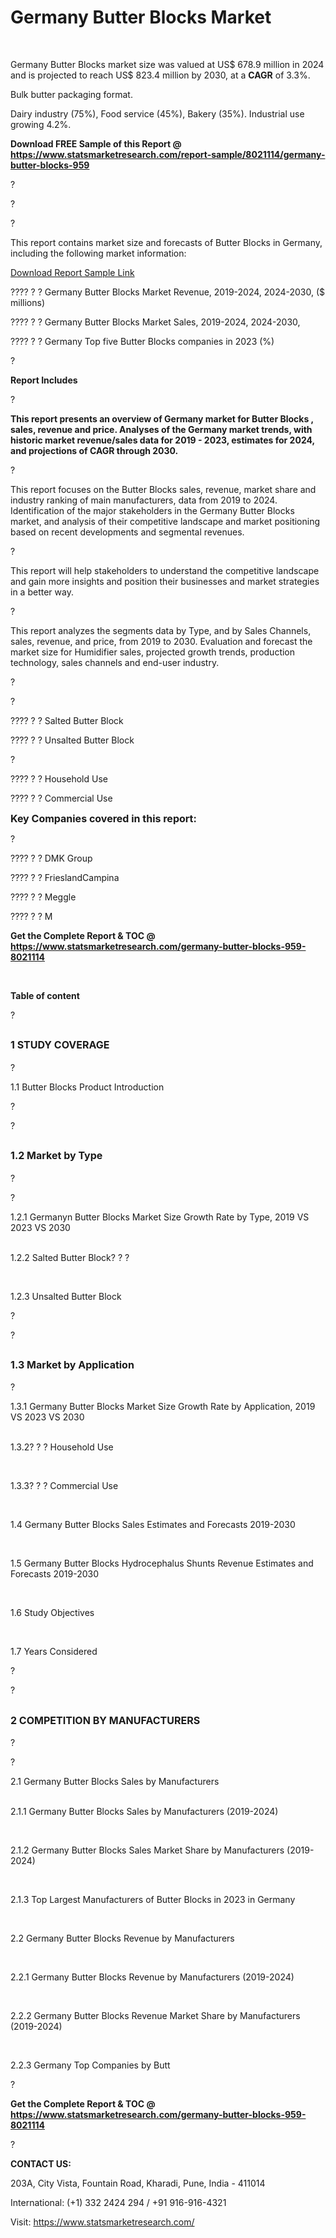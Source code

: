 <h1>Germany Butter Blocks Market</h1><br/><p>Germany Butter Blocks market size was valued at US$ 678.9 million in 2024 and is projected to reach US$ 823.4 million by 2030, at a <strong>CAGR</strong> of 3.3%.</p>
 
 
 
 <p>Bulk butter packaging format.</p>
 
 
 
 <p>Dairy industry (75%), Food service (45%), Bakery (35%). Industrial use growing 4.2%.</p>
 
 
 
 <div><b>Download FREE Sample of this Report @ <a href="https://www.statsmarketresearch.com/download-free-sample/8021114/germany-butter-blocks-959">https://www.statsmarketresearch.com/report-sample/8021114/germany-butter-blocks-959</a></b></div>
 
 
 
 <p>? </p>
 
 
 
 <p>? </p>
 
 
 
 <p>? </p>
 
 
 
 <p>This report contains market size and forecasts of Butter Blocks in Germany, including the following market information:</p>
 
 
 
 <p><a href="https://www.statsmarketresearch.com/download-free-sample/8021114/germany-butter-blocks-959">Download Report Sample Link</a></p>
 
 
 
 <p>???? ? ? Germany Butter Blocks Market Revenue, 2019-2024, 2024-2030, ($ millions)</p>
 
 
 
 <p>???? ? ? Germany Butter Blocks Market Sales, 2019-2024, 2024-2030,</p>
 
 
 
 <p>???? ? ? Germany Top five Butter Blocks companies in 2023 (%)</p>
 
 
 
 <p>? </p>
 
 
 
 <p><strong>Report Includes</strong></p>
 
 
 
 <p>? </p>
 
 
 
 <p><strong>This report presents an overview of Germany market for Butter Blocks , sales, revenue and price. Analyses of the Germany market trends, with historic market revenue/sales data for 2019 - 2023, estimates for 2024, and projections of <strong>CAGR</strong> through 2030.</strong></p>
 
 
 
 <p>? </p>
 
 
 
 <p>This report focuses on the Butter Blocks sales, revenue, market share and industry ranking of main manufacturers, data from 2019 to 2024. Identification of the major stakeholders in the Germany Butter Blocks market, and analysis of their competitive landscape and market positioning based on recent developments and segmental revenues.</p>
 
 
 
 <p>? </p>
 
 
 
 <p>This report will help stakeholders to understand the competitive landscape and gain more insights and position their businesses and market strategies in a better way.</p>
 
 
 
 <p>? </p>
 
 
 
 <p>This report analyzes the segments data by Type, and by Sales Channels, sales, revenue, and price, from 2019 to 2030. Evaluation and forecast the market size for Humidifier sales, projected growth trends, production technology, sales channels and end-user industry.</p>
 
 
 
 <p>? </p>
 
 
 
 <p>? </p>
 
 
 
 <p>???? ? ? Salted Butter Block</p>
 
 
 
 <p>???? ? ? Unsalted Butter Block</p>
 
 
 
 <p>? </p>
 
 
 
 <p>???? ? ? Household Use</p>
 
 
 
 <p>???? ? ? Commercial Use</p>
 
 
 
 <p><span style="font-size:16px"><strong>Key Companies covered in this report:</strong></span></p>
 
 
 
 <p>? </p>
 
 
 
 <p>???? ? ? DMK Group</p>
 
 
 
 <p>???? ? ? FrieslandCampina</p>
 
 
 
 <p>???? ? ? Meggle</p>
 
 
 
 <p>???? ? ? M</p>
 
 
 
 <div><b>Get the Complete Report & TOC @ <a href="https://www.statsmarketresearch.com/germany-butter-blocks-959-8021114">https://www.statsmarketresearch.com/germany-butter-blocks-959-8021114</a></b></div>
 
 
 
 <p><br />
 
 <b>Table of content</b></p>
 
 
 
 <p>? </p>
 
 
 
 <h2><span style="font-size:16px"><strong>1 STUDY COVERAGE</strong></span></h2>
 
 
 
 <p>? </p>
 
 
 
 <p>1.1 Butter Blocks Product Introduction</p>
 
 
 
 <p>? </p>
 
 
 
 <p>? </p>
 
 
 
 <h2><span style="font-size:16px"><strong>1.2 Market by Type</strong></span></h2>
 
 
 
 <p>? </p>
 
 
 
 <p>? </p>
 
 
 
 <p>1.2.1 Germanyn Butter Blocks Market Size Growth Rate by Type, 2019 VS 2023 VS 2030<br />
 
 <br />
 
 1.2.2 Salted Butter Block? ? ? <br />
 
 <br />
 
 1.2.3 Unsalted Butter Block<br />
 
 ? </p>
 
 
 
 <p>? </p>
 
 
 
 <h2><span style="font-size:16px"><strong>1.3 Market by Application</strong></span></h2>
 
 
 
 <p>? </p>
 
 
 
 <p>1.3.1 Germany Butter Blocks Market Size Growth Rate by Application, 2019 VS 2023 VS 2030<br />
 
 <br />
 
 1.3.2? ? ? Household Use<br />
 
 <br />
 
 1.3.3? ? ? Commercial Use<br />
 
 <br />
 
 1.4 Germany Butter Blocks Sales Estimates and Forecasts 2019-2030<br />
 
 <br />
 
 1.5 Germany Butter Blocks Hydrocephalus Shunts Revenue Estimates and Forecasts 2019-2030<br />
 
 <br />
 
 1.6 Study Objectives<br />
 
 <br />
 
 1.7 Years Considered</p>
 
 
 
 <p>? </p>
 
 
 
 <p>? </p>
 
 
 
 <h2><span style="font-size:16px"><strong>2 COMPETITION BY MANUFACTURERS</strong></span></h2>
 
 
 
 <p>? </p>
 
 
 
 <p>? </p>
 
 
 
 <p>2.1 Germany Butter Blocks Sales by Manufacturers<br />
 
 <br />
 
 2.1.1 Germany Butter Blocks Sales by Manufacturers (2019-2024)<br />
 
 <br />
 
 2.1.2 Germany Butter Blocks Sales Market Share by Manufacturers (2019-2024)<br />
 
 <br />
 
 2.1.3 Top Largest Manufacturers of Butter Blocks in 2023 in Germany<br />
 
 <br />
 
 2.2 Germany Butter Blocks Revenue by Manufacturers<br />
 
 <br />
 
 2.2.1 Germany Butter Blocks Revenue by Manufacturers (2019-2024)<br />
 
 <br />
 
 2.2.2 Germany Butter Blocks Revenue Market Share by Manufacturers (2019-2024)<br />
 
 <br />
 
 2.2.3 Germany Top Companies by Butt</p>
 
 
 
 <p>? </p>
 
 
 
 <div><b>Get the Complete Report & TOC @ <a href="https://www.statsmarketresearch.com/germany-butter-blocks-959-8021114">https://www.statsmarketresearch.com/germany-butter-blocks-959-8021114</a></b></div>
 
 
 
 <p>? </p>
 
 
 
 <p><b>CONTACT US:</b><br />
 
 203A, City Vista, Fountain Road, Kharadi, Pune, India - 411014<br />
 
 International: (+1) 332 2424 294 / +91 916-916-4321<br />
 
 Visit: <a href="https://www.statsmarketresearch.com/">https://www.statsmarketresearch.com/</a></p>
